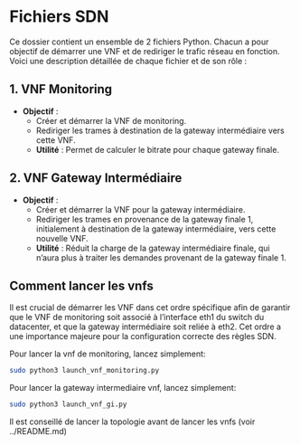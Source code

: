 # Fichiers SDN

Ce dossier contient un ensemble de 2 fichiers Python. Chacun a pour objectif de démarrer une VNF et de rediriger le trafic réseau en fonction. Voici une description détaillée de chaque fichier et de son rôle :

## 1. **VNF Monitoring**
- **Objectif** : 
  - Créer et démarrer la VNF de monitoring.
  - Rediriger les trames à destination de la gateway intermédiaire vers cette VNF.  
  - **Utilité** : Permet de calculer le bitrate pour chaque gateway finale.

## 2. **VNF Gateway Intermédiaire**
- **Objectif** : 
  - Créer et démarrer la VNF pour la gateway intermédiaire.
  - Rediriger les trames en provenance de la gateway finale 1, initialement à destination de la gateway intermédiaire, vers cette nouvelle VNF.  
  - **Utilité** : Réduit la charge de la gateway intermédiaire finale, qui n’aura plus à traiter les demandes provenant de la gateway finale 1.

## Comment lancer les vnfs

Il est crucial de démarrer les VNF dans cet ordre spécifique afin de garantir que le VNF de monitoring soit associé à l’interface eth1 du switch du datacenter, et que la gateway intermédiaire soit reliée à eth2. Cet ordre a une importance majeure pour la configuration correcte des règles SDN.

Pour lancer la vnf de monitoring, lancez simplement:
```bash
sudo python3 launch_vnf_monitoring.py
```

Pour lancer la gateway intermediaire vnf, lancez simplement:
```bash
sudo python3 launch_vnf_gi.py
```

Il est conseillé de lancer la topologie avant de lancer les vnfs (voir ../README.md)